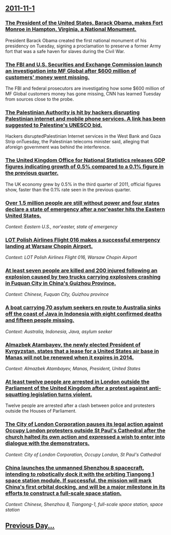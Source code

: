 ## [2011-11-1](/news/2011/11/1/index.md)

### [The President of the United States, Barack Obama, makes Fort Monroe in Hampton, Virginia, a National Monument. ](/news/2011/11/1/the-president-of-the-united-states-barack-obama-makes-fort-monroe-in-hampton-virginia-a-national-monument.md)
President Barack Obama created the first national monument of his presidency on Tuesday, signing a proclamation to preserve a former Army fort that was a safe haven for slaves during the Civil War.

### [The FBI and U.S. Securities and Exchange Commission launch an investigation into MF Global after $600 million of customers' money went missing. ](/news/2011/11/1/the-fbi-and-u-s-securities-and-exchange-commission-launch-an-investigation-into-mf-global-after-600-million-of-customers-money-went-missi.md)
The FBI and federal prosecutors are investigating how some $600 million of MF Global customers money has gone missing, CNN has learned Tuesday from sources close to the probe.

### [The Palestinian Authority is hit by hackers disrupting Palestinian internet and mobile phone services.  A link has been suggested to Palestine's UNESCO bid. ](/news/2011/11/1/the-palestinian-authority-is-hit-by-hackers-disrupting-palestinian-internet-and-mobile-phone-services-a-link-has-been-suggested-to-palesti.md)
Hackers disruptedPalestinian Internet services in the West Bank and Gaza Strip onTuesday, the Palestinian telecoms minister said, alleging that aforeign government was behind the interference.

### [The United Kingdom Office for National Statistics releases GDP figures indicating growth of 0.5% compared to a 0.1% figure in the previous quarter. ](/news/2011/11/1/the-united-kingdom-office-for-national-statistics-releases-gdp-figures-indicating-growth-of-0-5-compared-to-a-0-1-figure-in-the-previous-q.md)
The UK economy grew by 0.5% in the third quarter of 2011, official figures show, faster than the 0.1% rate seen in the previous quarter.

### [Over 1.5 million people are still without power and four states declare a state of emergency after a nor'easter hits the Eastern United States. ](/news/2011/11/1/over-1-5-million-people-are-still-without-power-and-four-states-declare-a-state-of-emergency-after-a-nor-easter-hits-the-eastern-united-stat.md)
_Context: Eastern U.S., nor'easter, state of emergency_

### [LOT Polish Airlines Flight 016 makes a successful emergency landing at Warsaw Chopin Airport. ](/news/2011/11/1/lot-polish-airlines-flight-016-makes-a-successful-emergency-landing-at-warsaw-chopin-airport.md)
_Context: LOT Polish Airlines Flight 016, Warsaw Chopin Airport_

### [At least seven people are killed and 200 injured following an explosion caused by two trucks carrying explosives crashing in Fuquan City in China's Guizhou Province. ](/news/2011/11/1/at-least-seven-people-are-killed-and-200-injured-following-an-explosion-caused-by-two-trucks-carrying-explosives-crashing-in-fuquan-city-in.md)
_Context: Chinese, Fuquan City, Guizhou province_

### [A boat carrying 70 asylum seekers en route to Australia sinks off the coast of Java in Indonesia with eight confirmed deaths and fifteen people missing. ](/news/2011/11/1/a-boat-carrying-70-asylum-seekers-en-route-to-australia-sinks-off-the-coast-of-java-in-indonesia-with-eight-confirmed-deaths-and-fifteen-peo.md)
_Context: Australia, Indonesia, Java, asylum seeker_

### [Almazbek Atambayev, the newly elected President of Kyrgyzstan, states that a lease for a United States air base in Manas will not be renewed when it expires in 2014. ](/news/2011/11/1/almazbek-atambayev-the-newly-elected-president-of-kyrgyzstan-states-that-a-lease-for-a-united-states-air-base-in-manas-will-not-be-renewed.md)
_Context: Almazbek Atambayev, Manas, President, United States_

### [At least twelve people are arrested in London outside the Parliament of the United Kingdom after a protest against anti-squatting legislation turns violent. ](/news/2011/11/1/at-least-twelve-people-are-arrested-in-london-outside-the-parliament-of-the-united-kingdom-after-a-protest-against-anti-squatting-legislatio.md)
Twelve people are arrested after a clash between police and protesters outside the Houses of Parliament.

### [The City of London Corporation pauses its legal action against Occupy London protesters outside St Paul's Cathedral after the church halted its own action and expressed a wish to enter into dialogue with the demonstrators. ](/news/2011/11/1/the-city-of-london-corporation-pauses-its-legal-action-against-occupy-london-protesters-outside-st-paul-s-cathedral-after-the-church-halted.md)
_Context: City of London Corporation, Occupy London, St Paul's Cathedral_

### [China launches the unmanned Shenzhou 8 spacecraft, intending to robotically dock it with the orbiting Tiangong 1 space station module. If successful, the mission will mark China's first orbital docking, and will be a major milestone in its efforts to construct a full-scale space station. ](/news/2011/11/1/china-launches-the-unmanned-shenzhou-8-spacecraft-intending-to-robotically-dock-it-with-the-orbiting-tiangong-1-space-station-module-if-su.md)
_Context: Chinese, Shenzhou 8, Tiangong-1, full-scale space station, space station_

## [Previous Day...](/news/2011/10/31/index.md)

